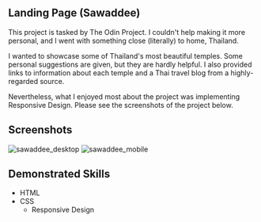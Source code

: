 ## Landing Page (Sawaddee)

This project is tasked by The Odin Project. I couldn't help making it more personal, and I went with something close (literally) to home, Thailand. 

I wanted to showcase some of Thailand's most beautiful temples. Some personal suggestions are given, but they are hardly helpful. I also provided links to information about each temple and a Thai travel blog from a highly-regarded source.

Nevertheless, what I enjoyed most about the project was implementing Responsive Design. Please see the screenshots of the project below.
 
 
## Screenshots
![sawaddee_desktop](https://user-images.githubusercontent.com/77329731/212606486-2907a3bf-9994-43f7-b6c9-e489cf07870e.png)
![sawaddee_mobile](https://user-images.githubusercontent.com/77329731/212606519-8413b57b-a53c-4d14-86c0-5ae2fe832463.gif)


## Demonstrated Skills 
- HTML
- CSS
    - Responsive Design

